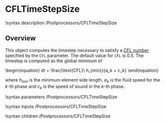 # CFLTimeStepSize

!syntax description /Postprocessors/CFLTimeStepSize

## Overview

This object computes the timestep necessary to satisfy a
[CFL number](https://en.wikipedia.org/wiki/Courant%E2%80%93Friedrichs%E2%80%93Lewy_condition)
specified by the `CFL` parameter. The default value for `CFL` is $0.5$. The
timestep is computed as the global minimum of

\begin{equation}
dt = \frac{\text{CFL}\ h_{min}}{a_k + c_k}
\end{equation}

where $h_{min}$ is the minimum element side length, $a_k$ is the fluid speed for
the $k\text{-th}$ phase and $c_k$ is the speed of sound in the $k\text{-th}$
phase.

!syntax parameters /Postprocessors/CFLTimeStepSize

!syntax inputs /Postprocessors/CFLTimeStepSize

!syntax children /Postprocessors/CFLTimeStepSize
